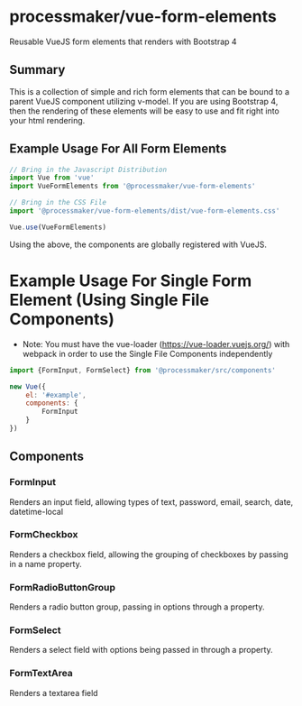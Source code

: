 # processmaker/vue-form-elements
Reusable VueJS form elements that renders with Bootstrap 4

## Summary
This is a collection of simple and rich form elements that can be bound to a parent VueJS component 
utilizing v-model.  If you are using Bootstrap 4, then the rendering of these elements will be easy to 
use and fit right into your html rendering.

## Example Usage For All Form Elements
```javascript
// Bring in the Javascript Distribution
import Vue from 'vue'
import VueFormElements from '@processmaker/vue-form-elements'

// Bring in the CSS File
import '@processmaker/vue-form-elements/dist/vue-form-elements.css'

Vue.use(VueFormElements)
```
Using the above, the components are globally registered with VueJS.

# Example Usage For Single Form Element (Using Single File Components)
* Note: You must have the vue-loader (https://vue-loader.vuejs.org/) with webpack in order to use the Single File Components independently
```javascript
import {FormInput, FormSelect} from '@processmaker/src/components'

new Vue({
    el: '#example',
    components: {
        FormInput
    }
})
```

## Components

### FormInput
Renders an input field, allowing types of text, password, email, search, date, datetime-local

### FormCheckbox
Renders a checkbox field, allowing the grouping of checkboxes by passing in a name property.

### FormRadioButtonGroup
Renders a radio button group, passing in options through a property.

### FormSelect
Renders a select field with options being passed in through a property.

### FormTextArea
Renders a textarea field